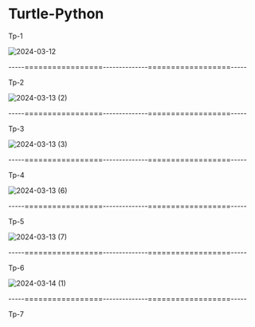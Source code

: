 ﻿# Turtle-Python

Tp-1

![2024-03-12](https://github.com/gustavocarvalho-ra/Turtle-Python/assets/137126878/2e78bb6f-c02e-4e97-a691-cbfac874cfaa)


-----=================--------------==================-----

Tp-2

![2024-03-13 (2)](https://github.com/gustavocarvalho-ra/Turtle-Python/assets/137126878/b3efeb84-65e6-41ee-883f-7859e5b43399)


-----=================--------------==================-----

Tp-3

![2024-03-13 (3)](https://github.com/gustavocarvalho-ra/Turtle-Python/assets/137126878/7c122fa4-8a5f-4b6e-8756-b22da64d974e)


-----=================--------------==================-----

Tp-4

![2024-03-13 (6)](https://github.com/gustavocarvalho-ra/Turtle-Python/assets/137126878/e65edc00-c183-40d9-b5df-f63f6ddfe662)


-----=================--------------==================-----

Tp-5

![2024-03-13 (7)](https://github.com/gustavocarvalho-ra/Turtle-Python/assets/137126878/eaae2654-8ba2-459e-bb3d-2a47fe26405b)


-----=================--------------==================-----

Tp-6

![2024-03-14 (1)](https://github.com/gustavocarvalho-ra/Turtle-Python/assets/137126878/c0fa2137-2226-47cf-aea8-4b7bb6712366)


-----=================--------------==================-----

Tp-7


